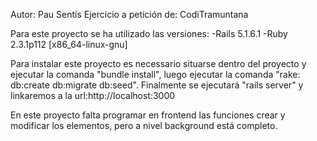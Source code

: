 Autor: Pau Sentís
Ejercicio a petición de: CodiTramuntana

Para este proyecto se ha utilizado las versiones:
  -Rails 5.1.6.1
  -Ruby 2.3.1p112 [x86_64-linux-gnu]

Para instalar este proyecto es necessario situarse dentro del proyecto y ejecutar la comanda "bundle install", luego ejecutar la comanda
"rake: db:create db:migrate db:seed". Finalmente se ejecutará "rails server" y linkaremos a la url:http://localhost:3000

En este proyecto falta programar en frontend las funciones crear y modificar los elementos, pero a nivel background está completo.
